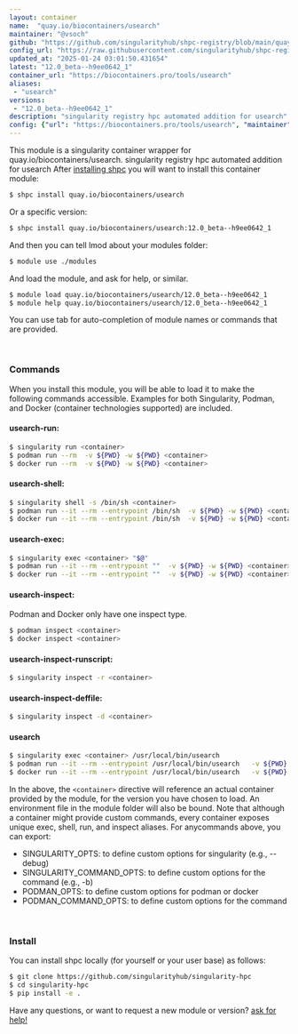 ```yaml
---
layout: container
name:  "quay.io/biocontainers/usearch"
maintainer: "@vsoch"
github: "https://github.com/singularityhub/shpc-registry/blob/main/quay.io/biocontainers/usearch/container.yaml"
config_url: "https://raw.githubusercontent.com/singularityhub/shpc-registry/main/quay.io/biocontainers/usearch/container.yaml"
updated_at: "2025-01-24 03:01:50.431654"
latest: "12.0_beta--h9ee0642_1"
container_url: "https://biocontainers.pro/tools/usearch"
aliases:
 - "usearch"
versions:
 - "12.0_beta--h9ee0642_1"
description: "singularity registry hpc automated addition for usearch"
config: {"url": "https://biocontainers.pro/tools/usearch", "maintainer": "@vsoch", "description": "singularity registry hpc automated addition for usearch", "latest": {"12.0_beta--h9ee0642_1": "sha256:9c78816e17a25875585203153578319983c7444fa26da5d86fa3d00c85f0fead"}, "tags": {"12.0_beta--h9ee0642_1": "sha256:9c78816e17a25875585203153578319983c7444fa26da5d86fa3d00c85f0fead"}, "docker": "quay.io/biocontainers/usearch", "aliases": {"usearch": "/usr/local/bin/usearch"}}
---
```


This module is a singularity container wrapper for quay.io/biocontainers/usearch.
singularity registry hpc automated addition for usearch
After [installing shpc](#install) you will want to install this container module:


```bash
$ shpc install quay.io/biocontainers/usearch
```

Or a specific version:

```bash
$ shpc install quay.io/biocontainers/usearch:12.0_beta--h9ee0642_1
```

And then you can tell lmod about your modules folder:

```bash
$ module use ./modules
```

And load the module, and ask for help, or similar.

```bash
$ module load quay.io/biocontainers/usearch/12.0_beta--h9ee0642_1
$ module help quay.io/biocontainers/usearch/12.0_beta--h9ee0642_1
```

You can use tab for auto-completion of module names or commands that are provided.

<br>

### Commands

When you install this module, you will be able to load it to make the following commands accessible.
Examples for both Singularity, Podman, and Docker (container technologies supported) are included.

#### usearch-run:

```bash
$ singularity run <container>
$ podman run --rm  -v ${PWD} -w ${PWD} <container>
$ docker run --rm  -v ${PWD} -w ${PWD} <container>
```

#### usearch-shell:

```bash
$ singularity shell -s /bin/sh <container>
$ podman run --it --rm --entrypoint /bin/sh  -v ${PWD} -w ${PWD} <container>
$ docker run --it --rm --entrypoint /bin/sh  -v ${PWD} -w ${PWD} <container>
```

#### usearch-exec:

```bash
$ singularity exec <container> "$@"
$ podman run --it --rm --entrypoint ""  -v ${PWD} -w ${PWD} <container> "$@"
$ docker run --it --rm --entrypoint ""  -v ${PWD} -w ${PWD} <container> "$@"
```

#### usearch-inspect:

Podman and Docker only have one inspect type.

```bash
$ podman inspect <container>
$ docker inspect <container>
```

#### usearch-inspect-runscript:

```bash
$ singularity inspect -r <container>
```

#### usearch-inspect-deffile:

```bash
$ singularity inspect -d <container>
```


#### usearch

```bash
$ singularity exec <container> /usr/local/bin/usearch
$ podman run --it --rm --entrypoint /usr/local/bin/usearch   -v ${PWD} -w ${PWD} <container> -c " $@"
$ docker run --it --rm --entrypoint /usr/local/bin/usearch   -v ${PWD} -w ${PWD} <container> -c " $@"
```



In the above, the `<container>` directive will reference an actual container provided
by the module, for the version you have chosen to load. An environment file in the
module folder will also be bound. Note that although a container
might provide custom commands, every container exposes unique exec, shell, run, and
inspect aliases. For anycommands above, you can export:

 - SINGULARITY_OPTS: to define custom options for singularity (e.g., --debug)
 - SINGULARITY_COMMAND_OPTS: to define custom options for the command (e.g., -b)
 - PODMAN_OPTS: to define custom options for podman or docker
 - PODMAN_COMMAND_OPTS: to define custom options for the command

<br>

### Install

You can install shpc locally (for yourself or your user base) as follows:

```bash
$ git clone https://github.com/singularityhub/singularity-hpc
$ cd singularity-hpc
$ pip install -e .
```

Have any questions, or want to request a new module or version? [ask for help!](https://github.com/singularityhub/singularity-hpc/issues)
